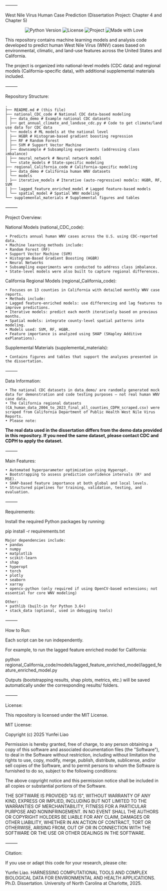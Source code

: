 ⸻

West Nile Virus Human Case Prediction (Dissertation Project: Chapter 4 and Chapter 5)

<p align="center">
  <img src="https://img.shields.io/badge/python-3.8+-blue.svg" alt="Python Version">
  <img src="https://img.shields.io/badge/license-MIT-green.svg" alt="License">
  <img src="https://img.shields.io/badge/machine%20learning-WNV%20Prediction-orange.svg" alt="Project">
  <img src="https://img.shields.io/badge/made%20with-%E2%9D%A4-red.svg" alt="Made with Love">
</p>

This repository contains machine learning models and analysis code developed to predict human West Nile Virus (WNV) cases based on environmental, climatic, and land-use features across the United States and California.

The project is organized into national-level models (CDC data) and regional models (California-specific data), with additional supplemental materials included.

⸻

Repository Structure:
```
.
├── README.md # (this file)
├── national_CDC_code # National CDC data-based modeling
│ ├── data_demo # Example national CDC datasets
│ ├── get_annual_climate_and_landuse_cdc.py # Code to get climate/land use data for CDC data
│ └── models # ML models at the national level
│ ├── HGBR # Histogram-based gradient boosting regression
│ ├── RF # Random Forest
│ ├── SVM # Support Vector Machine
│ ├── downsample # Subsampling experiments (addressing class imbalance)
│ ├── neural_network # Neural network model
│ └── state_models # State-specific modeling
├── regional_California_code # California-specific modeling
│ ├── data_demo # California human WNV datasets
│ └── models
│ ├── iterative_models # Iterative (auto-regressive) models: HGBR, RF, SVM
│ ├── lagged_feature_enriched_model # Lagged feature-based models
│ └── spatial_model # Spatial WNV modeling
└── supplemental_materials # Supplemental figures and tables
```
⸻

Project Overview:

National Models (national_CDC_code):
```
• Predicts annual human WNV cases across the U.S. using CDC-reported data.
• Machine learning methods include:
• Random Forest (RF)
• Support Vector Machine (SVM)
• Histogram-Based Gradient Boosting (HGBR)
• Neural Networks
• Subsampling experiments were conducted to address class imbalance.
• State-level models were also built to capture regional differences.
```

California Regional Models (regional_California_code):
```
• Focuses on 13 counties in California with detailed monthly WNV case reports.
• Methods include:
• Lagged feature-enriched models: use differencing and lag features to improve predictions.
• Iterative models: predict each month iteratively based on previous months.
• Spatial models: integrate county-level spatial patterns into modeling.
• Models used: SVM, RF, HGBR.
• Feature importance is analyzed using SHAP (SHapley Additive exPlanations).
```

Supplemental Materials (supplemental_materials):
```
• Contains figures and tables that support the analyses presented in the dissertation.
```
⸻

Data Information:
```
• The national CDC datasets in data_demo/ are randomly generated mock data for demonstration and code testing purposes — not real human WNV case data.
• The California regional datasets (CA_human_data_2004_to_2023_final_all_counties_CDPH_scraped.csv) were scraped from California Department of Public Health West Nile Virus Reports.
• Please note:
```
**The real data used in the dissertation differs from the demo data provided in this repository. If you need the same dataset, please contact CDC and CDPH to apply the dataset.**

⸻

Main Features:
```
• Automated hyperparameter optimization using Hyperopt.
• Bootstrapping to assess prediction confidence intervals (R² and MSE).
• SHAP-based feature importance at both global and local levels.
• Structured pipelines for training, validation, testing, and evaluation.
```
⸻

Requirements:

Install the required Python packages by running:

pip install -r requirements.txt

```
Major dependencies include:
• pandas
• numpy
• matplotlib
• scikit-learn
• shap
• hyperopt
• torch
• plotly
• seaborn
• xarray
• opencv-python (only required if using OpenCV-based extensions; not essential for core WNV modeling)

Other:
• pathlib (built-in for Python 3.6+)
• stack_data (optional, used in debugging tools)
```

⸻

How to Run:

Each script can be run independently.

For example, to run the lagged feature enriched model for California:

python regional_California_code/models/lagged_feature_enriched_model/lagged_feature_enriched_model.py

Outputs (bootstrapping results, shap plots, metrics, etc.) will be saved automatically under the corresponding results/ folders.

⸻

License:

This repository is licensed under the MIT License.

MIT License:

Copyright (c) 2025 Yunfei Liao

Permission is hereby granted, free of charge, to any person obtaining a copy of this software and associated documentation files
(the "Software"), to deal in the Software without restriction, including without limitation the rights to use, copy, modify,
merge, publish, distribute, sublicense, and/or sell copies of the Software, and to permit persons to whom the Software is furnished
to do so, subject to the following conditions:

The above copyright notice and this permission notice shall be included in all copies or substantial portions of the Software.

THE SOFTWARE IS PROVIDED "AS IS", WITHOUT WARRANTY OF ANY KIND, EXPRESS OR IMPLIED, INCLUDING BUT NOT LIMITED TO THE WARRANTIES
OF MERCHANTABILITY, FITNESS FOR A PARTICULAR PURPOSE AND NONINFRINGEMENT. IN NO EVENT SHALL THE AUTHORS OR COPYRIGHT HOLDERS
BE LIABLE FOR ANY CLAIM, DAMAGES OR OTHER LIABILITY, WHETHER IN AN ACTION OF CONTRACT, TORT OR OTHERWISE, ARISING FROM, OUT OF
OR IN CONNECTION WITH THE SOFTWARE OR THE USE OR OTHER DEALINGS IN THE SOFTWARE.

⸻

Citation:

If you use or adapt this code for your research, please cite:

Yunfei Liao. HARNESSING COMPUTATIONAL TOOLS AND COMPLEX BIOLOGICAL DATA FOR ENVIRONMENTAL AND HEALTH APPLICATIONS.
Ph.D. Dissertation. University of North Carolina at Charlotte, 2025.
